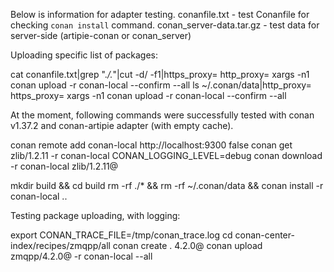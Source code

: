 Below is information for adapter testing.
conanfile.txt - test Conanfile for checking `conan install` command.
conan_server-data.tar.gz - test data for server-side (artipie-conan or conan_server)

Uploading specific list of packages:

cat conanfile.txt|grep ".*/.*"|cut -d/ -f1|https_proxy= http_proxy= xargs -n1 conan upload -r conan-local --confirm --all
ls ~/.conan/data|http_proxy= https_proxy= xargs -n1 conan upload -r conan-local --confirm --all

At the moment, following commands were successfully tested with conan v1.37.2 and conan-artipie adapter (with empty cache).

conan remote add conan-local http://localhost:9300 false
conan get zlib/1.2.11 -r conan-local
CONAN_LOGGING_LEVEL=debug conan download -r conan-local zlib/1.2.11@

mkdir build && cd build
rm -rf ./* && rm -rf ~/.conan/data && conan install -r conan-local ..

Testing package uploading, with logging:

export CONAN_TRACE_FILE=/tmp/conan_trace.log
cd conan-center-index/recipes/zmqpp/all
conan create . 4.2.0@
conan upload zmqpp/4.2.0@ -r conan-local --all

